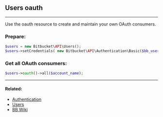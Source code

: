## Users oauth

----
Use the oauth resource to create and maintain your own OAuth consumers.

### Prepare:
```php
$users = new Bitbucket\API\Users();
$users->setCredentials( new Bitbucket\API\Authentication\Basic($bb_user, $bb_pass) );
```

### Get all OAuth consumers:
```php
$users->oauth()->all($account_name);
```

----

#### Related:
  * [Authentication](authentication.md)
  * [Users](../users.md)
  * [BB Wiki](https://confluence.atlassian.com/display/BITBUCKET/invitations+Resource#invitationsResource-Overview)
